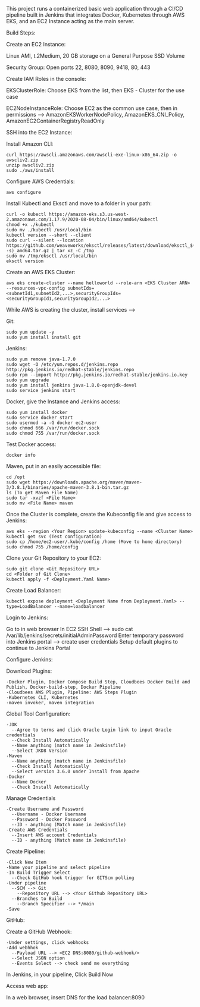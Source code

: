 This project runs a containerized basic web application through a CI/CD pipeline built in Jenkins that integrates Docker, Kubernetes through AWS EKS, and an EC2 Instance acting as the main server.

Build Steps:

Create an EC2 Instance:

  Linux AMI, t.2Medium, 20 GB storage on a General Purpose SSD Volume

  Security Group: Open ports 22, 8080, 8090, 9418, 80, 443
  
Create IAM Roles in the console:

  EKSClusterRole: Choose EKS from the list, then EKS - Cluster for the use case
  
  EC2NodeInstanceRole: Choose EC2 as the common use case, then in permissions --> AmazonEKSWorkerNodePolicy, AmazonEKS_CNI_Policy, AmazonEC2ContainerRegistryReadOnly
  
SSH into the EC2 Instance:

  Install Amazon CLI:
  
    curl https://awscli.amazonaws.com/awscli-exe-linux-x86_64.zip -o awscliv2.zip
    unzip awscliv2.zip
    sudo ./aws/install
    
  Configure AWS Credentials:
    
    aws configure
    
  Install Kubectl and Eksctl and move to a folder in your path:
  
    curl -o kubectl https://amazon-eks.s3.us-west-2.amazonaws.com/1.17.9/2020-08-04/bin/linux/amd64/kubectl
    chmod +x ./kubectl
    sudo mv ./kubectl /usr/local/bin
    kubectl version --short --client
    sudo curl --silent --location https://github.com/weaveworks/eksctl/releases/latest/download/eksctl_$(uname -s)_amd64.tar.gz | tar xz -C /tmp
    sudo mv /tmp/eksctl /usr/local/bin
    eksctl version
    
  Create an AWS EKS Cluster:
  
    aws eks create-cluster --name helloworld --role-arn <EKS Cluster ARN> --resources-vpc-config subnetIds=<subnetId1,subnetId2,...>,securityGroupIds=<securityGroupId1,securityGroupId2,...>
    
  While AWS is creating the cluster, install services -->
  
  Git:
  
    sudo yum update -y
    sudo yum install install git
    
  Jenkins:
  
    sudo yum remove java-1.7.0
    sudo wget -O /etc/yum.repos.d/jenkins.repo http://pkg.jenkins.io/redhat-stable/jenkins.repo
    sudo rpm --import http://pkg.jenkins.io/redhat-stable/jenkins.io.key
    sudo yum upgrade
    sudo yum install jenkins java-1.8.0-openjdk-devel
    sudo service jenkins start
    
  Docker, give the Instance and Jenkins access:
  
    sudo yum install docker
    sudo service docker start
    sudo usermod -a -G docker ec2-user
    sudo chmod 666 /var/run/docker.sock
    sudo chmod 755 /var/run/docker.sock
    
  Test Docker access:
  
    docker info
    
  Maven, put in an easily accessible file:
  
    cd /opt
    sudo wget https://downloads.apache.org/maven/maven-3/3.8.1/binaries/apache-maven-3.8.1-bin.tar.gz
    ls (To get Maven File Name)
    sudo tar -xvzf <File Name>
    sudo mv <File Name> maven
    
  Once the Cluster is complete, create the Kubeconfig file and give access to Jenkins:
  
    aws eks --region <Your Region> update-kubeconfig --name <Cluster Name>
    kubectl get svc (Test configuration)
    sudo cp /home/ec2-user/.kube/config /home (Move to home directory)
    sudo chmod 755 /home/config
    
  Clone your Git Repository to your EC2:
  
    sudo git clone <Git Repository URL>
    cd <Folder of Git Clone>
    kubectl apply -f <Deployment.Yaml Name>
    
  Create Load Balancer:
  
    kubectl expose deployment <Deployment Name from Deployment.Yaml> --type=LoadBalancer --name=loadbalancer
    
Login to Jenkins:
  
  Go to <EC2 DNS URL:8080> in web browser
  In EC2 SSH Shell -->
    sudo cat /var/lib/jenkins/secrets/initialAdminPassword
  Enter temporary password into Jenkins portal --> create user credentials
  Setup default plugins to continue to Jenkins Portal
    
Configure Jenkins:

  Download Plugins:
  
    -Docker Plugin, Docker Compose Build Step, Cloudbees Docker Build and Publish, Docker-build-step, Docker Pipeline
    -Cloudbees AWS Plugin, Pipeline: AWS Steps Plugin
    -Kubernetes CLI, Kubernetes
    -maven invoker, maven integration
    
  Global Tool Configuration:
  
    -JDK
      --Agree to terms and click Oracle Login link to input Oracle credentials
      --Check Install Automatically
      --Name anything (match name in Jenkinsfile)
      --Select JKD8 Version
    -Maven
      --Name anything (match name in Jenkinsfile)
      --Check Install Automatically
      --Select version 3.6.0 under Install from Apache
    -Docker
      --Name Docker
      --Check Install Automatically
      
  Manage Credentials
  
    -Create Username and Password
      --Username - Docker Username
      --Password - Docker Password
      --ID - anything (Match name in Jenkinsfile)
    -Create AWS Credentials
      --Insert AWS account Credentials
      --ID - anything (Match name in Jenkinsfile)
      
  Create Pipeline:
  
    -Click New Item
    -Name your pipeline and select pipeline
    -In Build Trigger Select
      --Check GitHub hook trigger for GITScm polling
    -Under pipeline
      --SCM --> Git
        --Repository URL --> <Your Github Repository URL>
      --Branches to Build
        --Branch Specifier --> */main
    -Save

GitHub:

  Create a GitHub Webhook:
  
    -Under settings, click webhooks
    -Add webhhok
      --Payload URL --> <EC2 DNS:8080/github-webhook/>
      --Select JSON option
      --Events Select --> check send me everything
      
     
In Jenkins, in your pipeline, Click Build Now

Access web app:

  In a web browser, insert DNS for the load balancer:8090
